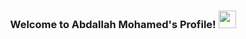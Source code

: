 <h3 align="center"> Welcome to Abdallah Mohamed's Profile! <img src="https://media.giphy.com/media/hvRJCLFzcasrR4ia7z/giphy.gif" width="28"> </h3>
